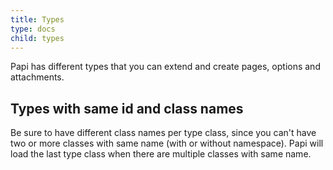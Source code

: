```yaml
---
title: Types
type: docs
child: types
---
```


Papi has different types that you can extend and create pages, options and attachments.

## Types with same id and class names

Be sure to have different class names per type class, since you can't have two or more classes with same name (with or without namespace). Papi will load the last type class when there are multiple classes with same name.
